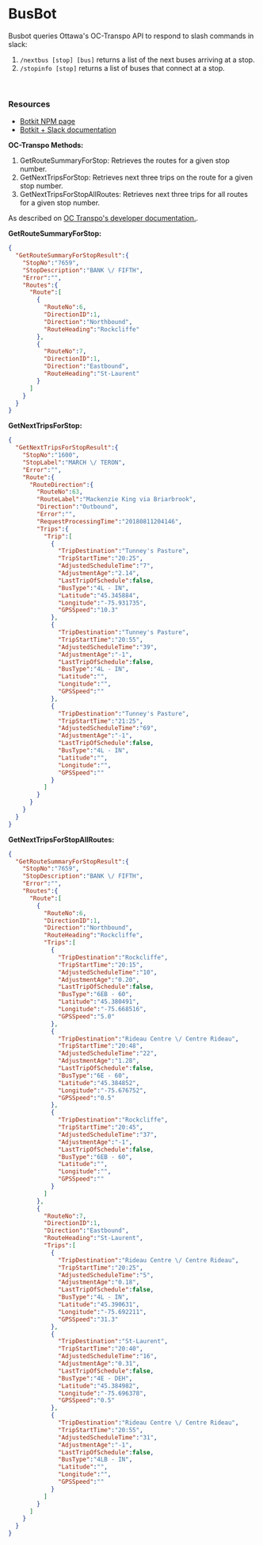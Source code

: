 # BusBot
<!--TODO: Insert Travis Status, Repo Owner.-->

Busbot queries Ottawa's OC-Transpo API to respond to slash commands in slack:
1. `/nextbus [stop] [bus]` returns a list of the next buses arriving at a stop.
1. `/stopinfo [stop]` returns a list of buses that connect at a stop.

<br />

### Resources

- [Botkit NPM page](https://www.npmjs.com/package/botkit)
- [Botkit + Slack documentation](https://botkit.ai/docs/readme-slack.html)

**OC-Transpo Methods:**
1. GetRouteSummaryForStop: Retrieves the routes for a given stop number.
2. GetNextTripsForStop: Retrieves next three trips on the route for a given stop number.
3. GetNextTripsForStopAllRoutes: Retrieves next three trips for all routes for a given stop number.

As described on [OC Transpo's developer documentation.](http://www.octranspo.com/developers/documentation).

**GetRouteSummaryForStop:**
```json
{
  "GetRouteSummaryForStopResult":{
    "StopNo":"7659",
    "StopDescription":"BANK \/ FIFTH",
    "Error":"",
    "Routes":{
      "Route":[
        {
          "RouteNo":6,
          "DirectionID":1,
          "Direction":"Northbound",
          "RouteHeading":"Rockcliffe"
        },
        {
          "RouteNo":7,
          "DirectionID":1,
          "Direction":"Eastbound",
          "RouteHeading":"St-Laurent"
        }
      ]
    }
  }
}
```

**GetNextTripsForStop:**
```json
{
  "GetNextTripsForStopResult":{
    "StopNo":"1600",
    "StopLabel":"MARCH \/ TERON",
    "Error":"",
    "Route":{
      "RouteDirection":{
        "RouteNo":63,
        "RouteLabel":"Mackenzie King via Briarbrook",
        "Direction":"Outbound",
        "Error":"",
        "RequestProcessingTime":"20180811204146",
        "Trips":{
          "Trip":[
            {
              "TripDestination":"Tunney's Pasture",
              "TripStartTime":"20:25",
              "AdjustedScheduleTime":"7",
              "AdjustmentAge":"2.14",
              "LastTripOfSchedule":false,
              "BusType":"4L - IN",
              "Latitude":"45.345884",
              "Longitude":"-75.931735",
              "GPSSpeed":"10.3"
            },
            {
              "TripDestination":"Tunney's Pasture",
              "TripStartTime":"20:55",
              "AdjustedScheduleTime":"39",
              "AdjustmentAge":"-1",
              "LastTripOfSchedule":false,
              "BusType":"4L - IN",
              "Latitude":"",
              "Longitude":"",
              "GPSSpeed":""
            },
            {
              "TripDestination":"Tunney's Pasture",
              "TripStartTime":"21:25",
              "AdjustedScheduleTime":"69",
              "AdjustmentAge":"-1",
              "LastTripOfSchedule":false,
              "BusType":"4L - IN",
              "Latitude":"",
              "Longitude":"",
              "GPSSpeed":""
            }
          ]
        }
      }
    }
  }
}
```

**GetNextTripsForStopAllRoutes:**
```json
{
  "GetRouteSummaryForStopResult":{
    "StopNo":"7659",
    "StopDescription":"BANK \/ FIFTH",
    "Error":"",
    "Routes":{
      "Route":[
        {
          "RouteNo":6,
          "DirectionID":1,
          "Direction":"Northbound",
          "RouteHeading":"Rockcliffe",
          "Trips":[
            {
              "TripDestination":"Rockcliffe",
              "TripStartTime":"20:15",
              "AdjustedScheduleTime":"10",
              "AdjustmentAge":"0.20",
              "LastTripOfSchedule":false,
              "BusType":"6EB - 60",
              "Latitude":"45.380491",
              "Longitude":"-75.668516",
              "GPSSpeed":"5.0"
            },
            {
              "TripDestination":"Rideau Centre \/ Centre Rideau",
              "TripStartTime":"20:48",
              "AdjustedScheduleTime":"22",
              "AdjustmentAge":"1.28",
              "LastTripOfSchedule":false,
              "BusType":"6E - 60",
              "Latitude":"45.384852",
              "Longitude":"-75.676752",
              "GPSSpeed":"0.5"
            },
            {
              "TripDestination":"Rockcliffe",
              "TripStartTime":"20:45",
              "AdjustedScheduleTime":"37",
              "AdjustmentAge":"-1",
              "LastTripOfSchedule":false,
              "BusType":"6EB - 60",
              "Latitude":"",
              "Longitude":"",
              "GPSSpeed":""
            }
          ]
        },
        {
          "RouteNo":7,
          "DirectionID":1,
          "Direction":"Eastbound",
          "RouteHeading":"St-Laurent",
          "Trips":[
            {
              "TripDestination":"Rideau Centre \/ Centre Rideau",
              "TripStartTime":"20:25",
              "AdjustedScheduleTime":"5",
              "AdjustmentAge":"0.18",
              "LastTripOfSchedule":false,
              "BusType":"4L - IN",
              "Latitude":"45.390631",
              "Longitude":"-75.692211",
              "GPSSpeed":"31.3"
            },
            {
              "TripDestination":"St-Laurent",
              "TripStartTime":"20:40",
              "AdjustedScheduleTime":"16",
              "AdjustmentAge":"0.31",
              "LastTripOfSchedule":false,
              "BusType":"4E - DEH",
              "Latitude":"45.384982",
              "Longitude":"-75.696378",
              "GPSSpeed":"0.5"
            },
            {
              "TripDestination":"Rideau Centre \/ Centre Rideau",
              "TripStartTime":"20:55",
              "AdjustedScheduleTime":"31",
              "AdjustmentAge":"-1",
              "LastTripOfSchedule":false,
              "BusType":"4LB - IN",
              "Latitude":"",
              "Longitude":"",
              "GPSSpeed":""
            }
          ]
        }
      ]
    }
  }
}
```


